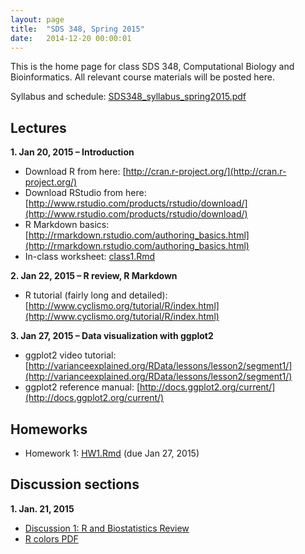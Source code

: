 ```yaml
---
layout: page
title:  "SDS 348, Spring 2015"
date:   2014-12-20 00:00:01
---
```

This is the home page for class SDS 348, Computational Biology and Bioinformatics. All relevant course materials will be posted here.

Syllabus and schedule: [SDS348_syllabus_spring2015.pdf](/classes/SDS348/SDS348_syllabus_spring2015.pdf)

## Lectures
**1. Jan 20, 2015 – Introduction**

* Download R from here: [http://cran.r-project.org/](http://cran.r-project.org/)
* Download RStudio from here: [http://www.rstudio.com/products/rstudio/download/](http://www.rstudio.com/products/rstudio/download/)
* R Markdown basics: [http://rmarkdown.rstudio.com/authoring_basics.html](http://rmarkdown.rstudio.com/authoring_basics.html)
* In-class worksheet: [class1.Rmd](/classes/SDS348/class1.Rmd)
    
**2. Jan 22, 2015 – R review, R Markdown**

* R tutorial (fairly long and detailed): [http://www.cyclismo.org/tutorial/R/index.html](http://www.cyclismo.org/tutorial/R/index.html)
    
**3. Jan 27, 2015 – Data visualization with ggplot2**

* ggplot2 video tutorial: [http://varianceexplained.org/RData/lessons/lesson2/segment1/](http://varianceexplained.org/RData/lessons/lesson2/segment1/)
* ggplot2 reference manual: [http://docs.ggplot2.org/current/](http://docs.ggplot2.org/current/) 

## Homeworks
- Homework 1: [HW1.Rmd](/classes/SDS348/2015_spring_homeworks/HW1.Rmd) (due Jan 27, 2015)

## Discussion sections

**1. Jan. 21, 2015**

* [Discussion 1: R and Biostatistics Review](/classes/SDS348/discussions/Discussion1.html)
* [R colors PDF](http://www.stat.columbia.edu/~tzheng/files/Rcolor.pdf) 
